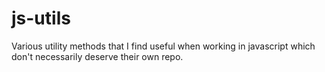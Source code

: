 # js-utils

Various utility methods that I find useful when working in javascript which don't necessarily deserve their own repo.
